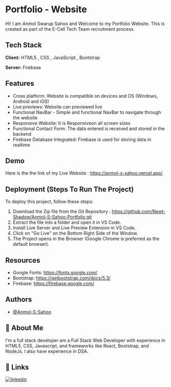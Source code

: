 
# Portfolio - Website

Hi! I am Anmol Swarup Sahoo and Welcome to my Portfolio Website. This is created as part of the E-Cell Tech Team recruitment process.


## Tech Stack

**Client:** HTML5 , CSS , JavaScript , Bootstrap

**Server:** Firebase


## Features

- Cross platform: Website is compatible on devices and OS (Windows, Android and iOS)
- Live previews: Website can previewed live 
- Functional NavBar - Simple and functional NavBar to navigate through the website
- Responsive Website: It is Responsiveon all screen sizes 
- Functional Contact Form: The data entered is received and stored in the backend
- Firebase Database Integrated: Firebase is used for storing data in realtime 


## Demo

Here is the the link of my Live Website : https://anmol-s-sahoo.vercel.app/


## Deployment (Steps To Run The Project)

To deploy this project, follow these steps:

1. Download the Zip file from the Git Repository : https://github.com/Newt-Shadow/Anmol-S-Sahoo-Portfolio.git
2. Extract the file into a folder and open it in VS Code.
3. Install Live Server and Live Preview Extension in VS Code.
4. Click on "Go Live" on the Bottom Right Side of the Window.
5. The Project opens in the Browser (Google Chrome is preferred as the default browser).


## Resources
- Google Fonts: https://fonts.google.com/
- Bootstrap: https://getbootstrap.com/docs/5.3/
- Firebase: https://firebase.google.com/
## Authors

- [@Anmol-S-Sahoo](https://github.com/Newt-Shadow)


## 🚀 About Me
I'm a full stack developer am a Full Stack Web Developer with experience in HTML5, CSS, Javascript, and frameworks like React, Bootstrap, and NodeJs. I also have experience in DSA.


## 🔗 Links
[![linkedin](https://img.shields.io/badge/linkedin-0A66C2?style=for-the-badge&logo=linkedin&logoColor=white)](https://www.linkedin.com/in/anmol77/)

